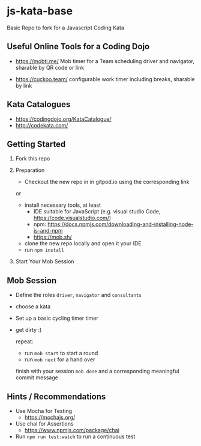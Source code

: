 # js-kata-base
Basic Repo to fork for a Javascript Coding Kata


## Useful Online Tools for a Coding Dojo
* https://mobti.me/
    Mob timer for a Team scheduling driver and navigator, sharable by QR code or link

* https://cuckoo.team/
    configurable work timer including breaks, sharable by link 

## Kata Catalogues

* https://codingdojo.org/KataCatalogue/
* http://codekata.com/

## Getting Started
1. Fork this repo
2. Preparation
    *  Checkout the new repo in in gitpod.io using the corresponding link

    or

    * install necessary tools, at least
        * IDE suitable for JavaScript (e.g. visual studio Code, https://code.visualstudio.com/) 
        * npm: https://docs.npmjs.com/downloading-and-installing-node-js-and-npm
        * https://mob.sh/ 
    * clone the new repo locally and open it your IDE
    * run ```npm install```

3. Start Your Mob Session

## Mob Session

* Define the roles ``driver``, ``navigator`` and ``consultants``
* choose a kata
* Set up a basic cycling timer timer
* get dirty :)

    repeat:
    * run ``mob start`` to start a round
    * run ``mob next`` for a hand over

    finish with your session ``mob done`` and a corresponding meaningful commit message


## Hints / Recommendations

* Use Mocha for Testing
    * https://mochajs.org/
* Use chai for Assertions
    * https://www.npmjs.com/package/chai
* Run ``npm run test:watch`` to run a continuous test
